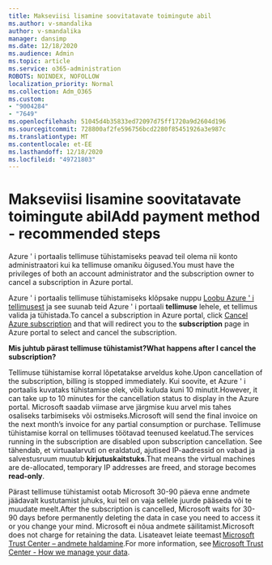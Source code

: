 ```yaml
---
title: Makseviisi lisamine soovitatavate toimingute abil
ms.author: v-smandalika
author: v-smandalika
manager: dansimp
ms.date: 12/18/2020
ms.audience: Admin
ms.topic: article
ms.service: o365-administration
ROBOTS: NOINDEX, NOFOLLOW
localization_priority: Normal
ms.collection: Adm_O365
ms.custom:
- "9004284"
- "7649"
ms.openlocfilehash: 51045d4b35833ed72097d75ff1720a9d2604d196
ms.sourcegitcommit: 728800af2fe596756bcd2280f85451926a3e987c
ms.translationtype: MT
ms.contentlocale: et-EE
ms.lasthandoff: 12/18/2020
ms.locfileid: "49721803"
---
```

# <a name="add-payment-method---recommended-steps"></a><span data-ttu-id="8ba61-102">Makseviisi lisamine soovitatavate toimingute abil</span><span class="sxs-lookup"><span data-stu-id="8ba61-102">Add payment method - recommended steps</span></span>

<span data-ttu-id="8ba61-103">Azure ' i portaalis tellimuse tühistamiseks peavad teil olema nii konto administraatori kui ka tellimuse omaniku õigused.</span><span class="sxs-lookup"><span data-stu-id="8ba61-103">You must have the privileges of both an account administrator and the subscription owner to cancel a subscription in Azure portal.</span></span> 

<span data-ttu-id="8ba61-104">Azure ' i portaalis tellimuse tühistamiseks klõpsake nuppu [Loobu Azure ' i tellimusest](https://ms.portal.azure.com/#blade/Microsoft_Azure_Billing/SubscriptionsBlade) ja see suunab teid Azure ' i portaali **tellimuse** lehele, et tellimus valida ja tühistada.</span><span class="sxs-lookup"><span data-stu-id="8ba61-104">To cancel a subscription in Azure portal, click [Cancel Azure subscription](https://ms.portal.azure.com/#blade/Microsoft_Azure_Billing/SubscriptionsBlade) and that will redirect you to the **subscription** page in Azure portal to select and cancel the subscription.</span></span> 

<span data-ttu-id="8ba61-105">**Mis juhtub pärast tellimuse tühistamist?**</span><span class="sxs-lookup"><span data-stu-id="8ba61-105">**What happens after I cancel the subscription?**</span></span> 

<span data-ttu-id="8ba61-106">Tellimuse tühistamise korral lõpetatakse arveldus kohe.</span><span class="sxs-lookup"><span data-stu-id="8ba61-106">Upon cancellation of the subscription, billing is stopped immediately.</span></span> <span data-ttu-id="8ba61-107">Kui soovite, et Azure ' i portaalis kuvataks tühistamise olek, võib kuluda kuni 10 minutit.</span><span class="sxs-lookup"><span data-stu-id="8ba61-107">However, it can take up to 10 minutes for the cancellation status to display in the Azure portal.</span></span> <span data-ttu-id="8ba61-108">Microsoft saadab viimase arve järgmise kuu arvel mis tahes osaliseks tarbimiseks või ostmiseks.</span><span class="sxs-lookup"><span data-stu-id="8ba61-108">Microsoft will send the final invoice on the next month’s invoice for any partial consumption or purchase.</span></span> <span data-ttu-id="8ba61-109">Tellimuse tühistamise korral on tellimuses töötavad teenused keelatud.</span><span class="sxs-lookup"><span data-stu-id="8ba61-109">The services running in the subscription are disabled upon subscription cancellation.</span></span> <span data-ttu-id="8ba61-110">See tähendab, et virtuaalarvuti on eraldatud, ajutised IP-aadressid on vabad ja salvestusruum muutub **kirjutuskaitstuks**.</span><span class="sxs-lookup"><span data-stu-id="8ba61-110">That means the virtual machines are de-allocated, temporary IP addresses are freed, and storage becomes **read-only**.</span></span> 

<span data-ttu-id="8ba61-111">Pärast tellimuse tühistamist ootab Microsoft 30-90 päeva enne andmete jäädavalt kustutamist juhuks, kui teil on vaja sellele juurde pääseda või te muudate meelt.</span><span class="sxs-lookup"><span data-stu-id="8ba61-111">After the subscription is cancelled, Microsoft waits for 30-90 days before permanently deleting the data in case you need to access it or you change your mind.</span></span> <span data-ttu-id="8ba61-112">Microsoft ei nõua andmete säilitamist.</span><span class="sxs-lookup"><span data-stu-id="8ba61-112">Microsoft does not charge for retaining the data.</span></span> <span data-ttu-id="8ba61-113">Lisateavet leiate teemast [Microsoft Trust Center – andmete haldamine](https://www.microsoft.com/trust-center/privacy/data-management#leave).</span><span class="sxs-lookup"><span data-stu-id="8ba61-113">For more information, see [Microsoft Trust Center - How we manage your data](https://www.microsoft.com/trust-center/privacy/data-management#leave).</span></span>



